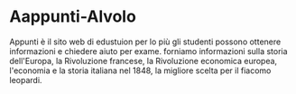 # Aappunti-Alvolo
Appunti è il sito web di edustuion per lo più gli studenti possono ottenere informazioni e chiedere aiuto per exame. forniamo informazioni sulla storia dell'Europa,  la Rivoluzione francese, la Rivoluzione economica europea, l'economia e la storia italiana nel 1848, la migliore scelta per il fiacomo leopardi. 
